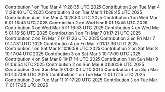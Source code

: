 
Contribution 1 on Tue Mar  4 11:28:35 UTC 2025
Contribution 2 on Tue Mar  4 11:28:40 UTC 2025
Contribution 3 on Tue Mar  4 11:28:45 UTC 2025
Contribution 4 on Tue Mar  4 11:28:50 UTC 2025
Contribution 1 on Wed Mar  5 01:16:43 UTC 2025
Contribution 2 on Wed Mar  5 01:16:48 UTC 2025
Contribution 3 on Wed Mar  5 01:16:53 UTC 2025
Contribution 4 on Wed Mar  5 01:16:58 UTC 2025
Contribution 1 on Fri Mar  7 01:17:21 UTC 2025
Contribution 2 on Fri Mar  7 01:17:26 UTC 2025
Contribution 3 on Fri Mar  7 01:17:31 UTC 2025
Contribution 4 on Fri Mar  7 01:17:36 UTC 2025
Contribution 1 on Sat Mar  8 10:16:59 UTC 2025
Contribution 2 on Sat Mar  8 10:17:04 UTC 2025
Contribution 3 on Sat Mar  8 10:17:09 UTC 2025
Contribution 4 on Sat Mar  8 10:17:14 UTC 2025
Contribution 1 on Sun Mar  9 01:06:54 UTC 2025
Contribution 2 on Sun Mar  9 01:06:59 UTC 2025
Contribution 3 on Sun Mar  9 01:07:04 UTC 2025
Contribution 4 on Sun Mar  9 01:07:09 UTC 2025
Contribution 1 on Tue Mar 11 01:17:15 UTC 2025
Contribution 2 on Tue Mar 11 01:17:20 UTC 2025
Contribution 3 on Tue Mar 11 01:17:25 UTC 2025
